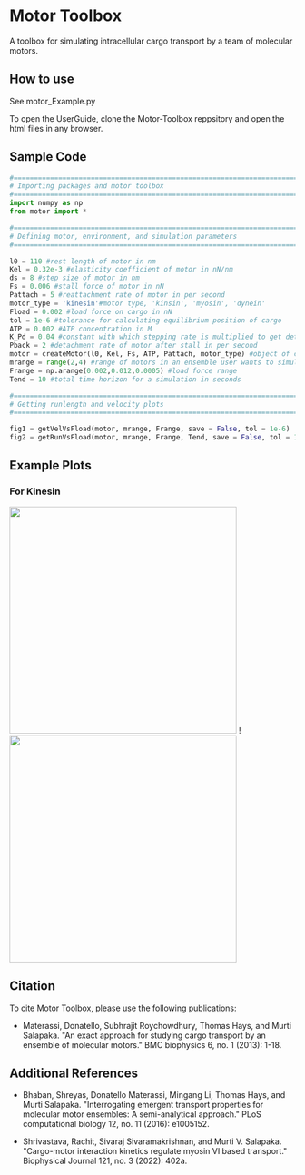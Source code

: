 # Motor Toolbox
A toolbox for simulating intracellular cargo transport by a team of molecular motors.

## How to use
See motor_Example.py

To open the UserGuide, clone the Motor-Toolbox reppsitory and open the html files in any browser.

## Sample Code
```python
#==============================================================================
# Importing packages and motor toolbox
#==============================================================================
import numpy as np
from motor import *

#==============================================================================
# Defining motor, environment, and simulation parameters
#==============================================================================

l0 = 110 #rest length of motor in nm
Kel = 0.32e-3 #elasticity coefficient of motor in nN/nm
ds = 8 #step size of motor in nm
Fs = 0.006 #stall force of motor in nN
Pattach = 5 #reattachment rate of motor in per second
motor_type = 'kinesin'#motor type, 'kinsin', 'myosin', 'dynein'
Fload = 0.002 #load force on cargo in nN
tol = 1e-6 #tolerance for calculating equilibrium position of cargo
ATP = 0.002 #ATP concentration in M
K_Pd = 0.04 #constant with which stepping rate is multiplied to get detachment rate
Pback = 2 #detachment rate of motor after stall in per second
motor = createMotor(l0, Kel, Fs, ATP, Pattach, motor_type) #object of class motorClass 
mrange = range(2,4) #range of motors in an ensemble user wants to simulate
Frange = np.arange(0.002,0.012,0.0005) #load force range
Tend = 10 #total time horizon for a simulation in seconds

#==============================================================================
# Getting runlength and velocity plots
#==============================================================================

fig1 = getVelVsFload(motor, mrange, Frange, save = False, tol = 1e-6)
fig2 = getRunVsFload(motor, mrange, Frange, Tend, save = False, tol = 1e-6)
```

## Example Plots

### For Kinesin
<img src="https://user-images.githubusercontent.com/52796974/164310588-a65dae94-63aa-42cb-ba0d-18d0d267c2a7.png" width="400"> !<img src="https://user-images.githubusercontent.com/52796974/164310592-8d0b4a01-8bc1-41f2-b7dd-3def255be59c.png" width="400">


## Citation 
To cite Motor Toolbox, please use the following publications:

- Materassi, Donatello, Subhrajit Roychowdhury, Thomas Hays, and Murti Salapaka. "An exact approach for studying cargo transport by an ensemble of molecular motors." BMC biophysics 6, no. 1 (2013): 1-18.


## Additional References

- Bhaban, Shreyas, Donatello Materassi, Mingang Li, Thomas Hays, and Murti Salapaka. "Interrogating emergent transport properties for molecular motor ensembles: A semi-analytical approach." PLoS computational biology 12, no. 11 (2016): e1005152.

- Shrivastava, Rachit, Sivaraj Sivaramakrishnan, and Murti V. Salapaka. "Cargo-motor interaction kinetics regulate myosin VI based transport." Biophysical Journal 121, no. 3 (2022): 402a.
